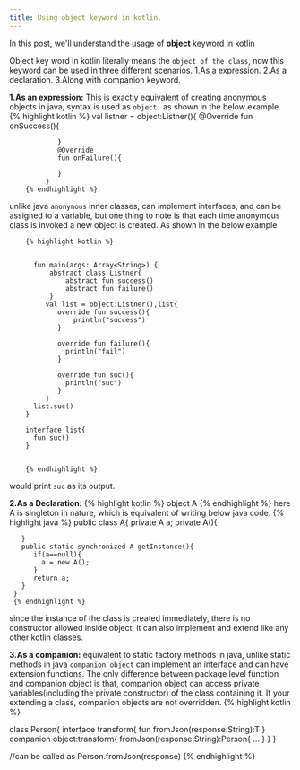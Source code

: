 ```yaml
---
title: Using object keyword in kotlin.
---
```

In this post, we'll understand the usage of **object** keyword in  kotlin

<!--more-->

Object key word in kotlin literally means the `object of the class`, now this keyword can be used in three different scenarios.
1.As a expression.
2.As a declaration.
3.Along with companion keyword.

**1.As an expression:**
This is exactly equivalent of creating anonymous objects in java, syntax is used as `object:` as shown in the below example.
        {% highlight kotlin %}
        val listner = object:Listner(){
                @Override
                fun onSuccess(){

                }
                @Override
                fun onFailure(){

                }
             }
        {% endhighlight %}

unlike java `anonymous` inner classes, can implement interfaces, and can be assigned to a variable, but one thing to note is that each time anonymous class is invoked a new object is created. As shown in the below example

        {% highlight kotlin %}


          fun main(args: Array<String>) {
              abstract class Listner{
                  abstract fun success()
                  abstract fun failure()
              }
             val list = object:Listner(),list{
                override fun success(){
                    println("success")            
                }

                override fun failure(){
                  println("fail")
                }

                override fun suc(){
                  println("suc")
                }
             }
          list.suc()
        }

        interface list{
          fun suc()
        }


        {% endhighlight %}

would print `suc` as its output.

**2.As a Declaration:**
  {% highlight kotlin %}
   object A
  {% endhighlight %}
 here A is singleton in nature, which is equivalent of writing below java code.
     {% highlight java %}
     public class A{
       private A a;
       private A(){

       }
       public static synchronized A getInstance(){
          if(a==null){
            a = new A();
          }
          return a;
       }
     }
     {% endhighlight %}
  since the instance of the class is created immediately, there is no constructor allowed inside object, it can also implement and extend like any other kotlin classes.

  **3.As a companion:**
  equivalent to static factory methods in java, unlike static methods in java `companion object` can implement an interface and can have extension functions.
  The only difference between package level function and companion object is that, companion object can access private variables(including the private constructor) of the class containing it.
  If your extending a class, companion objects are not overridden.
  {% highlight kotlin %}

   class Person{
     interface transform{
       fun fromJson(response:String):T
     }
     companion object:transform{
       fromJson(response:String):Person{
         ...
       }
     }
   }

   //can be called as
   Person.fromJson(response)
  {% endhighlight %}
